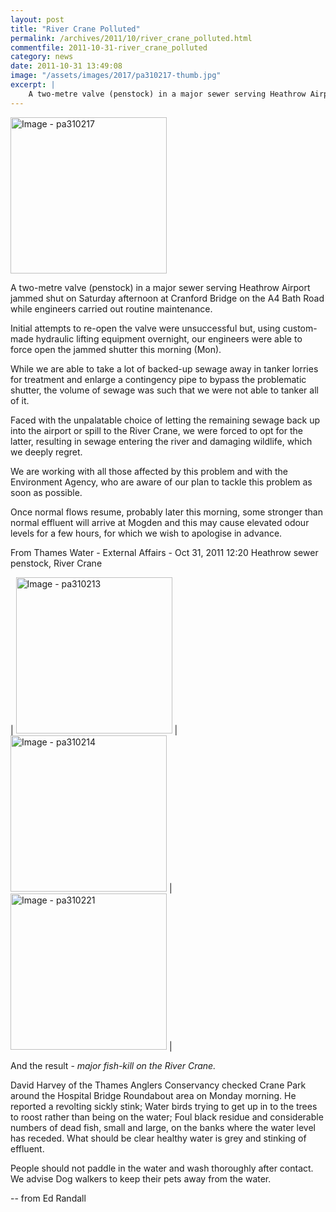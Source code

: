 ```yaml
---
layout: post
title: "River Crane Polluted"
permalink: /archives/2011/10/river_crane_polluted.html
commentfile: 2011-10-31-river_crane_polluted
category: news
date: 2011-10-31 13:49:08
image: "/assets/images/2017/pa310217-thumb.jpg"
excerpt: |
    A two-metre valve (penstock) in a major sewer serving Heathrow Airport jammed shut on Saturday afternoon at Cranford Bridge on the A4 Bath Road while engineers carried out routine maintenance.
---
```


<div markdown="1" class="letter">

<a href="/assets/images/2017/pa310217.jpg" title="Click for a larger image"><img src="/assets/images/2017/pa310217-thumb.jpg" width="250" alt="Image - pa310217"  class="photo right"/></a>

A two-metre valve (penstock) in a major sewer serving Heathrow Airport jammed shut on Saturday afternoon at Cranford Bridge on the A4 Bath Road while engineers carried out routine maintenance.

Initial attempts to re-open the valve were unsuccessful but, using custom-made hydraulic lifting equipment overnight, our engineers were able to force open the jammed shutter this morning (Mon).

While we are able to take a lot of backed-up sewage away in tanker lorries for treatment and enlarge a contingency pipe to bypass the problematic shutter, the volume of sewage was such that we were not able to tanker all of it.

Faced with the unpalatable choice of letting the remaining sewage back up into the airport or spill to the River Crane, we were forced to opt for the latter, resulting in sewage entering the river and damaging wildlife, which we deeply regret.

We are working with all those affected by this problem and with the Environment Agency, who are aware of our plan to tackle this problem as soon as possible.

Once normal flows resume, probably later this morning, some stronger than normal effluent will arrive at Mogden and this may cause elevated odour levels for a few hours, for which we wish to apologise in advance.

From Thames Water - External Affairs - Oct 31, 2011 12:20 Heathrow sewer penstock, River Crane

</div>


| <a href="/assets/images/2017/pa310213.jpg" title="Click for a larger image"><img src="/assets/images/2017/pa310213-thumb.jpg" width="250" alt="Image - pa310213"  class="photo "/></a> | <a href="/assets/images/2017/pa310214.jpg" title="Click for a larger image"><img src="/assets/images/2017/pa310214-thumb.jpg" width="250" alt="Image - pa310214"  class="photo"/></a> | <a href="/assets/images/2017/pa310221.jpg" title="Click for a larger image"><img src="/assets/images/2017/pa310221-thumb.jpg" width="250" alt="Image - pa310221"  class="photo right"/></a> |

And the result - *major fish-kill on the River Crane.*

David Harvey of the Thames Anglers Conservancy checked Crane Park around the Hospital Bridge Roundabout area on Monday morning. He reported a revolting sickly stink; Water birds trying to get up in to the trees to roost rather than being on the water; Foul black residue and considerable numbers of dead fish, small and large, on the banks where the water level has receded. What should be clear healthy water is grey and stinking of effluent.

People should not paddle in the water and wash thoroughly after contact. We advise Dog walkers to keep their pets away from the water.

-- from Ed Randall
